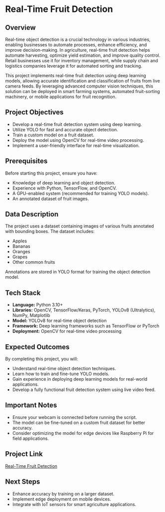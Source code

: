 # Real-Time Fruit Detection

## Overview
Real-time object detection is a crucial technology in various industries, enabling businesses to automate processes, enhance efficiency, and improve decision-making. In agriculture, real-time fruit detection helps automate harvesting, optimize yield estimation, and improve quality control. Retail businesses use it for inventory management, while supply chain and logistics companies leverage it for automated sorting and tracking.

This project implements real-time fruit detection using deep learning models, allowing accurate identification and classification of fruits from live camera feeds. By leveraging advanced computer vision techniques, this solution can be deployed in smart farming systems, automated fruit-sorting machinery, or mobile applications for fruit recognition.
## Project Objectives
- Develop a real-time fruit detection system using deep learning.
- Utilize YOLO for fast and accurate object detection.
- Train a custom model on a fruit dataset.
- Deploy the model using OpenCV for real-time video processing.
- Implement a user-friendly interface for real-time visualization.

## Prerequisites
Before starting this project, ensure you have:

- Knowledge of deep learning and object detection.
- Experience with Python, TensorFlow, and OpenCV.
- A GPU-enabled system (recommended for training YOLO models).
- An annotated dataset of fruit images.

## Data Description
The project uses a dataset containing images of various fruits annotated with bounding boxes. The dataset includes:
- Apples
- Bananas
- Oranges
- Grapes
- Other common fruits

Annotations are stored in YOLO format for training the object detection model.

## Tech Stack
- **Language:** Python 3.10+
- **Libraries:** OpenCV, TensorFlow/Keras, PyTorch, YOLOv8 (Ultralytics), NumPy, Matplotlib
- **Model:** YOLOv8 for real-time object detection
- **Framework:** Deep learning frameworks such as TensorFlow or PyTorch
- **Deployment:** OpenCV for real-time video processing

## Expected Outcomes
By completing this project, you will:
- Understand real-time object detection techniques.
- Learn how to train and fine-tune YOLO models.
- Gain experience in deploying deep learning models for real-world applications.
- Develop a fully functional fruit detection system using live video feed.

## Important Notes
- Ensure your webcam is connected before running the script.
- The model can be fine-tuned on a custom fruit dataset for better accuracy.
- Consider optimizing the model for edge devices like Raspberry Pi for field applications.

## Project Link
[Real-Time Fruit Detection](https://www.projectpro.io/project-use-case/real-time-fruit-detection-with-yolo)

## Next Steps
- Enhance accuracy by training on a larger dataset.
- Implement edge deployment on mobile devices.
- Integrate with IoT sensors for smart agriculture applications.
